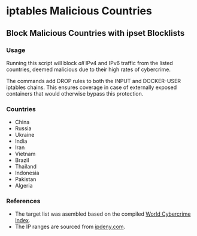 # iptables Malicious Countries
## Block Malicious Countries with ipset Blocklists

### Usage
Running this script will block *all* IPv4 and IPv6 traffic from the listed countries, deemed malicious due to their high rates of cybercrime.

The commands add DROP rules to both the INPUT and DOCKER-USER iptables chains. This ensures coverage in case of externally exposed containers that would otherwise bypass this protection.

### Countries 
- China
- Russia
- Ukraine
- India
- Iran
- Vietnam
- Brazil
- Thailand
- Indonesia
- Pakistan
- Algeria

### References
- The target list was asembled based on the compiled [World Cybercrime Index](https://journals.plos.org/plosone/article?id=10.1371/journal.pone.0297312).
- The IP ranges are sourced from [ipdeny.com](ipdeny.com). 
